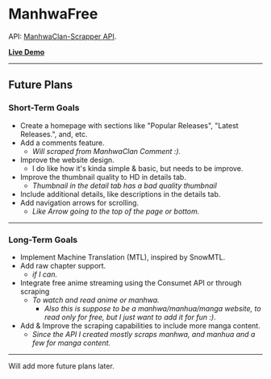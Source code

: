 # ManhwaFree

API: [ManhwaClan-Scrapper API](https://github.com/YellowGregs/ManhwaClan-Scrapper).

**[Live Demo](https://mc-scrapper-template.vercel.app/)**

---

## Future Plans

### Short-Term Goals
- Create a homepage with sections like "Popular Releases", "Latest Releases.", and, etc.
- Add a comments feature.
  - *Will scraped from ManhwaClan Comment :).*
- Improve the website design.
  - I do like how it's kinda simple & basic, but needs to be improve.
- Improve the thumbnail quality to HD in details tab.
  - *Thumbnail in the detail tab has a bad quality thumbnail* 
- Include additional details, like descriptions in the details tab.
- Add navigation arrows for scrolling.
  - *Like Arrow going to the top of the page or bottom.* 

---

### Long-Term Goals
- Implement Machine Translation (MTL), inspired by SnowMTL.
- Add raw chapter support.
  - *if I can.*
- Integrate free anime streaming using the Consumet API or through scraping
  - *To watch and read anime or manhwa.*
    - *Also this is suppose to be a manhwa/manhua/manga website, to read only for free, but I just want to add it for fun :)*.
- Add & Improve the scraping capabilities to include more manga content.
  - *Since the API I created mostly scraps manhwa, and manhua and a few for manga content.*
---

Will add more future plans later.
